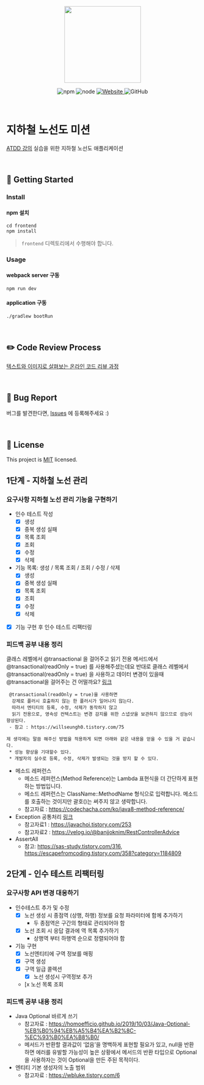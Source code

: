 <p align="center">
    <img width="200px;" src="https://raw.githubusercontent.com/woowacourse/atdd-subway-admin-frontend/master/images/main_logo.png"/>
</p>
<p align="center">
  <img alt="npm" src="https://img.shields.io/badge/npm-%3E%3D%205.5.0-blue">
  <img alt="node" src="https://img.shields.io/badge/node-%3E%3D%209.3.0-blue">
  <a href="https://edu.nextstep.camp/c/R89PYi5H" alt="nextstep atdd">
    <img alt="Website" src="https://img.shields.io/website?url=https%3A%2F%2Fedu.nextstep.camp%2Fc%2FR89PYi5H">
  </a>
  <img alt="GitHub" src="https://img.shields.io/github/license/next-step/atdd-subway-admin">
</p>

<br>

# 지하철 노선도 미션
[ATDD 강의](https://edu.nextstep.camp/c/R89PYi5H) 실습을 위한 지하철 노선도 애플리케이션

<br>

## 🚀 Getting Started

### Install
#### npm 설치
```
cd frontend
npm install
```
> `frontend` 디렉토리에서 수행해야 합니다.

### Usage
#### webpack server 구동
```
npm run dev
```
#### application 구동
```
./gradlew bootRun
```
<br>

## ✏️ Code Review Process
[텍스트와 이미지로 살펴보는 온라인 코드 리뷰 과정](https://github.com/next-step/nextstep-docs/tree/master/codereview)

<br>

## 🐞 Bug Report

버그를 발견한다면, [Issues](https://github.com/next-step/atdd-subway-admin/issues) 에 등록해주세요 :)

<br>

## 📝 License

This project is [MIT](https://github.com/next-step/atdd-subway-admin/blob/master/LICENSE.md) licensed.


## 1단계 - 지하철 노선 관리
### 요구사항 지하철 노선 관리 기능을 구현하기
* 인수 테스트 작성
  * [x] 생성
  * [x] 중복 생성 실패
  * [x] 목록 조회
  * [x] 조회
  * [x] 수정
  * [x] 삭제
* 기능 목록: 생성 / 목록 조회 / 조회 / 수정 / 삭제
  * [x] 생성
  * [x] 중복 생성 실패
  * [x] 목록 조회
  * [x] 조회
  * [x] 수정
  * [x] 삭제
* [x] 기능 구현 후 인수 테스트 리팩터링
### 피드백 공부 내용 정리
클래스 레벨에서 @transactional 을 걸어주고 읽기 전용 메서드에서 @transactional(readOnly = true) 를 사용해주셨는데요
반대로 클래스 레벨에서 @transactional(readOnly = true) 을 사용하고 데이터 변경이 있을때 @transactional을 걸어주는 건 어떨까요? [링크](https://github.com/next-step/atdd-subway-admin/pull/449#discussion_r755177519)
~~~
 @transactional(readOnly = true)을 사용하면
  강제로 플러시 호출하지 않는 한 플러시가 일어나지 않는다.
  따라서 엔티티의 등록, 수정, 삭제가 동작하지 않고
  읽기 전용으로, 영속성 컨텍스트는 변경 감지를 위한 스냅샷을 보관하지 않으므로 성능이 향상된다.
 - 참고 : https://willseungh0.tistory.com/75
 
제 생각에는 말씀 해주신 방법을 적용하게 되면 아래와 같은 내용을 얻을 수 있을 거 같습니다.
 * 성능 향상을 기대할수 있다.
 * 개발자의 실수로 등록, 수정, 삭제가 발생되는 것을 방지 할 수 있다.
~~~
* 메소드 레퍼런스
  * 메소드 레퍼런스(Method Reference)는 Lambda 표현식을 더 간단하게 표현하는 방법입니다.
  * 메소드 레퍼런스는 ClassName::MethodName 형식으로 입력합니다. 메소드를 호출하는 것이지만 괄호()는 써주지 않고 생략합니다.
  * 참고자료 : https://codechacha.com/ko/java8-method-reference/
* Exception 공통처리 [링크](https://github.com/next-step/atdd-subway-admin/pull/449#discussion_r755182659)
  * 참고자료1 : https://javachoi.tistory.com/253
  * 참고자료2 : https://velog.io/@banjjoknim/RestControllerAdvice
* AssertAll
  * 참고: https://sas-study.tistory.com/316, https://escapefromcoding.tistory.com/358?category=1184809

## 2단계 - 인수 테스트 리팩터링
### 요구사항 API 변경 대응하기
* 인수테스트 추가 및 수정
  * [x] 노선 생성 시 종점역 (상행, 하행) 정보를 요청 파라미터에 함께 추가하기
    * 두 종점역은 구간의 형태로 관리되어야 함
  * [x] 노선 조회 시 응답 결과에 역 목록 추가하기
    * 상행역 부터 하행역 순으로 정렬되어야 함
* 기능 구현
  * [x] 노선엔티티에 구역 정보를 매핑
  * [x] 구역 생성
  * [x] 구역 일급 콜렉션
    * [x] 노선 생성시 구역정보 추가
  * [x 노선 목록 조회

### 피드백 공부 내용 정리
* Java Optional 바르게 쓰기
  * 참고자료 : https://homoefficio.github.io/2019/10/03/Java-Optional-%EB%B0%94%EB%A5%B4%EA%B2%8C-%EC%93%B0%EA%B8%B0/
  * 메서드가 반환할 결과값이 ‘없음’을 명백하게 표현할 필요가 있고, null을 반환하면 에러를 유발할 가능성이 높은 상황에서 메서드의 반환 타입으로 Optional을 사용하자는 것이 Optional을 만든 주된 목적이다.
* 엔티티 기본 생성자의 노출 범위
  * 참고자료 : https://wbluke.tistory.com/6